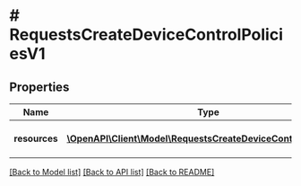 # # RequestsCreateDeviceControlPoliciesV1

## Properties

Name | Type | Description | Notes
------------ | ------------- | ------------- | -------------
**resources** | [**\OpenAPI\Client\Model\RequestsCreateDeviceControlPolicyV1[]**](RequestsCreateDeviceControlPolicyV1.md) | A collection of policies to create |

[[Back to Model list]](../../README.md#models) [[Back to API list]](../../README.md#endpoints) [[Back to README]](../../README.md)
